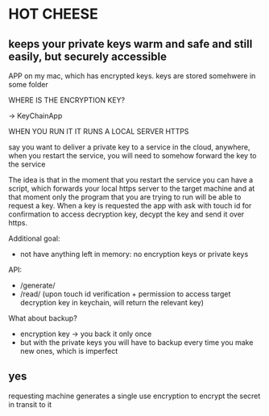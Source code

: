 # HOT CHEESE
## keeps your private keys warm and safe and still easily, but securely accessible

APP on my mac, which has encrypted keys. 
keys are stored somehwere in some folder

WHERE IS THE ENCRYPTION KEY?

-> KeyChainApp


WHEN YOU RUN IT IT RUNS A LOCAL SERVER HTTPS

say you want to deliver a private key to a service in the cloud, anywhere,
when you restart the service, you will need to somehow forward the key to the service

The idea is that in the moment that you restart the service you can have a script, which forwards your local https server
to the target machine and at that moment only the program that you are trying to run will be able to request a key.
When a key is requested the app with ask with touch id for confirmation to access decryption key, decypt the key and send it over https.

Additional goal:
- not have anything left in memory: no encryption keys or private keys


API:
- /generate/<name>
- /read/<name> (upon touch id verification + permission to access target decryption key in keychain, will return the relevant key)

What about backup?
- encryption key -> you back it only once
- but with the private keys you will have to backup every time you make new ones, which is imperfect


## yes
requesting machine generates a single use encryption to encrypt the secret in transit to it